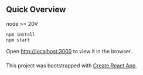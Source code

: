 ## Quick Overview

node >= 20V

```sh
npm install
npm start
```

Open [http://localhost:3000](http://localhost:3000) to view it in the browser.

###

This project was bootstrapped with [Create React App](https://github.com/facebook/create-react-app).
